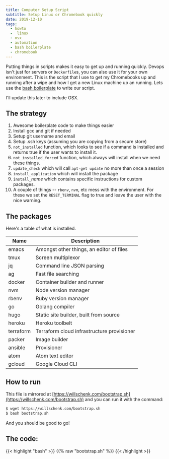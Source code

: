 ```yaml
---
title: Computer Setup Script
subtitle: Setup Linux or Chromebook quickly
date: 2019-12-10
tags:
  - howto
  -  linux
  - osx
  - automation
  - bash boilerplate
  - chromebook
---
```


Putting things in scripts makes it easy to get up and running quickly.  Devops isn't just for servers or `Dockerfile`s, you can also use it for your own environment.  This is the script that I use to get my Chromebooks up and running after a wipe and how I get a new Linux machine up an running.  Lets use the [bash boilerplate](https://bash3boilerplate.sh/) to write our script.

I'll update this later to include OSX.

## The strategy

1. Awesome boilerplate code to make things easier
2. Install gcc and git if needed
3. Setup git username and email
3. Setup .ssh keys (assuming you are copying from a secure store)
2. `not_installed` function, which looks to see if a command is installed and returns true if the user wants to install it.
3. `not_installed_forced` function, which always will install when we need these things.
4. `update_check` which will call `apt-get update` no more than once a session
5. `install_application` which will install the package
6. `install_`_name_ which contains specific instructions for custom packages.
7. A couple of things -- `rbenv`, `nvm`, etc mess with the environment.  For these we set the `RESET_TERMINAL` flag to true and leave the user with the nice warning.

## The packages

Here's a table of what is installed.

| Name      | Description |
| ------    | ----------- |
| emacs     | Amongst other things, an editor of files |
| tmux      | Screen multiplexor |
| jq	    | Command line JSON parsing |
| ag        | Fast file searching |
| docker    | Container builder and runner |
| nvm       | Node version manager |
| rbenv     | Ruby version manager |
| go        | Golang compiler |
| hugo      | Static site builder, built from source |
| heroku    | Heroku toolbelt |
| terraform | Terraform cloud infrastructure provisioner |
| packer    | Image builder |
| ansible   | Provisioner |
| atom      | Atom text editor |
| gcloud    | Google Cloud CLI | 


## How to run

This file is mirrored at [https://willschenk.com/bootstrap.sh](https://willschenk.com/bootstrap.sh) and you can run it with the command:

```bash
$ wget https://willschenk.com/bootstrap.sh
$ bash bootstrap.sh
```

And you should be good to go!

## The code:

{{< highlight "bash" >}}
{{% raw "bootstrap.sh" %}}
{{< /highlight >}}

